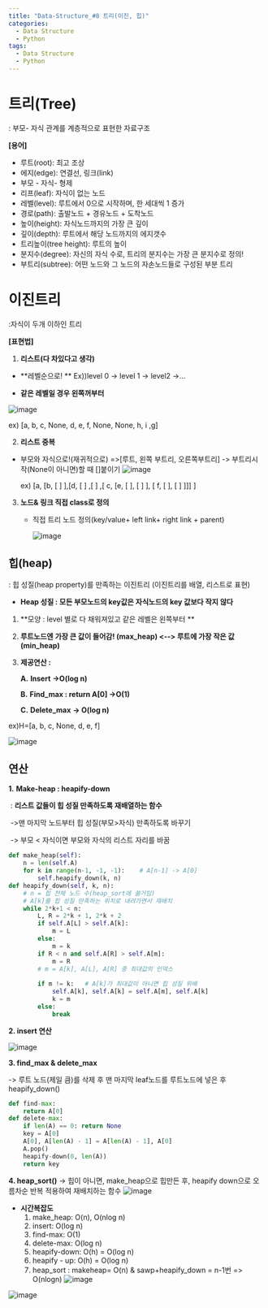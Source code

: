 ```yaml
---
title: "Data-Structure_#8 트리(이진, 힙)"
categories:
  - Data Structure
  - Python
tags:
  - Data Structure
  - Python
---
```


# 트리(Tree)

: 부모- 자식 관계를 계층적으로 표현한 자료구조

**[용어]**

* 루트(root): 최고 조상
* 에지(edge): 연결선, 링크(link)
* 부모 - 자식- 형제
* 리프(leaf): 자식이 없는 노드
* 레벨(level): 루트에서 0으로 시작하며, 한 세대씩 1 증가
* 경로(path): 출발노드 + 경유노드 + 도착노드
* 높이(height): 자식노드까지의 가장 큰 깊이
* 깊이(depth): 루트에서 해당 노드까지의 에지갯수
* 트리높이(tree height): 루트의 높이
* 분지수(degree): 자신의 자식 수로, 트리의 분지수는 가장 큰 분지수로 정의!
* 부트리(subtree): 어떤 노드와 그 노드의 자손노드들로 구성된 부분 트리

# 이진트리

:자식이 두개 이하인 트리

**[표현법]**

1. **리스트(다 차있다고 생각)**

* **레벨순으로! ** Ex))level 0 -> level 1 -> level2 ->…

* **같은 레벨일 경우 왼쪽꺼부터** 

 ![image](https://user-images.githubusercontent.com/79195793/120484324-ec0ef200-c3ed-11eb-8a75-5dcc3f1c5d19.png)

  ex) [a, b, c, None, d, e, f, None, None, h, i ,g]

 

2. **리스트 중복**

* 부모와 자식으로!(재귀적으로)
=>[루트, 왼쪽 부트리, 오른쪽부트리]
-> 부트리시작(None이 아니면)할 때 []붙이기
![image](https://user-images.githubusercontent.com/79195793/120484391-fc26d180-c3ed-11eb-98fb-737c3382fed9.png)

  ex) [a, [b, [ ] ],[d, [ ] ,[ ] ,[ c, [e, [ ], [ ] ], [ f, [ ], [ ] ]]] ]



3. **노드& 링크 직접 class로 정의**

   * 직접 트리 노드 정의(key/value+ left link+ right link + parent)

     ![image](https://user-images.githubusercontent.com/79195793/120484428-08129380-c3ee-11eb-94fe-ac22d750a555.png)

## 힙(heap)

: 힙 성질(heap property)를 만족하는 이진트리 (이진트리를 배열, 리스트로 표현)

* **Heap 성질 : 모든 부모노드의 key값은 자식노드의 key 값보다 작지 않다**

1. **모양 : level 별로 다 채워져있고 같은 레벨은 왼쪽부터 **

2. **루트노드엔 가장 큰 값이 들어감! (max_heap) <--> 루트에 가장 작은 값(min_heap)**

3. **제공연산 :**

   **A.**   **Insert**   **->O(log n)**

   **B.**   **Find_max : return A[0]   ->O(1)**

   **C.**   **Delete_max**  **-> O(log n)**

ex)H=[a, b, c, None, d, e, f]

![image](https://user-images.githubusercontent.com/79195793/120484481-152f8280-c3ee-11eb-8e02-e08bff1c1990.png)



## 연산

**1.**  **Make-heap : heapify-down**

​	: **리스트 값들이 힙 성질 만족하도록 재배열하는 함수**

​	->맨 마지막 노드부터 힙 성질(부모>자식) 만족하도록 바꾸기

​    -> 부모 < 자식이면 부모와 자식의 리스트 자리를 바꿈

```python
def make_heap(self):
    n = len(self.A)
    for k in range(n-1, -1, -1):    # A[n-1] -> A[0]
        self.heapify_down(k, n)
def heapify_down(self, k, n):
    # n = 힙 전체 노드 수(heap_sort에 쓸거임)
    # A[k]를 힙 성질 만족하는 위치로 내려가면서 재배치
    while 2*k+1 < n:
        L, R = 2*k + 1, 2*k + 2
        if self.A[L] > self.A[k]:
            m = L
        else:
            m = k
        if R < n and self.A[R] > self.A[m]:
            m = R
        # m = A[k], A[L], A[R] 중 최대값의 인덱스
        
        if m != k:   # A[k]가 최대값이 아니면 힙 성질 위배
            self.A[k], self.A[k] = self.A[m], self.A[k]
            k = m
        else:
            break
```

**2. insert 연산**

![image](https://user-images.githubusercontent.com/79195793/120484606-33957e00-c3ee-11eb-95c0-3ed09d1749b3.png)

**3. find_max & delete_max**

-> 루트 노드(제일 큼)를 삭제 후 맨 마지막 leaf노드를 루트노드에 넣은 후 heapify_down()

```python
def find-max:
    return A[0]
def delete-max:
    if len(A) == 0: return None
    key = A[0]
    A[0], A[len(A) - 1] = A[len(A) - 1], A[0]
    A.pop()
    heapify-down(0, len(A))
    return key
```
**4. heap_sort()**
-> 힙이 아니면, make_heap으로 힙만든 후, heapify down으로 오름차순 반복 적용하여 재배치하는 함수
![image](https://user-images.githubusercontent.com/79195793/120917991-19f57e80-c6ed-11eb-9428-4392de02c8a9.png)




* **시간복잡도**
  1. make_heap: O(n), O(nlog n)
  2. insert: O(log n)
  3. find-max: O(1)
  4. delete-max: O(log n)
  5. heapify-down: O(h) = O(log n)
  6. heapify - up: O(h) = O(log n)
  7. heap_sort : makeheap= O(n) & sawp+heapify_down = n-1번 => O(nlogn)
![image](https://user-images.githubusercontent.com/79195793/120484654-3f814000-c3ee-11eb-975a-004727414078.png)

![image](https://user-images.githubusercontent.com/79195793/120918281-a48aad80-c6ee-11eb-8e73-f7fa6e84d801.png)


